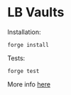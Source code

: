 # LB Vaults 

Installation:
```
forge install
```

Tests:

```
forge test
```

More info [here](docs/vault.md)